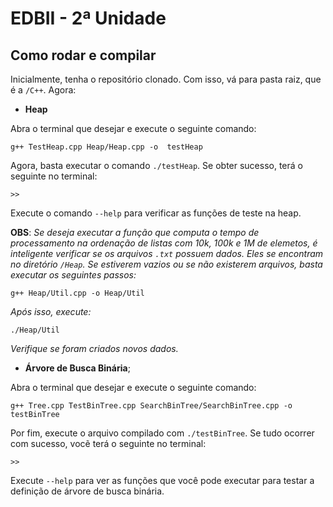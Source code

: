 # EDBII - 2ª Unidade

## Como rodar e compilar

Inicialmente, tenha o repositório clonado. Com isso, vá para pasta raiz, que é a
`/C++`. Agora:
- **Heap**

Abra o terminal que desejar e execute o seguinte comando:

```
g++ TestHeap.cpp Heap/Heap.cpp -o  testHeap
```

Agora, basta executar o comando `./testHeap`. Se obter sucesso, terá o seguinte no terminal:

```
>>
```

Execute o comando `--help` para verificar as funções de teste na heap.

**OBS**: _Se deseja executar a função que computa o tempo de processamento na ordenação de 
listas com 10k, 100k e 1M de elemetos, é inteligente verificar se os arquivos `.txt` possuem 
dados. Eles se encontram no diretório `/Heap`. Se estiverem vazios ou se não existerem arquivos, basta executar os seguintes passos:_

```
g++ Heap/Util.cpp -o Heap/Util
```
_Após isso, execute:_

```
./Heap/Util
```
_Verifique se foram criados novos dados._

- **Árvore de Busca Binária**;

Abra o terminal que desejar e execute o seguinte comando:
````
g++ Tree.cpp TestBinTree.cpp SearchBinTree/SearchBinTree.cpp -o testBinTree
````
Por fim, execute o arquivo compilado com `./testBinTree`. Se tudo ocorrer com sucesso, vocẽ terá o seguinte no terminal:
```
>>
```
Execute `--help` para ver as funções que você pode executar para testar a definição de árvore de busca binária.
